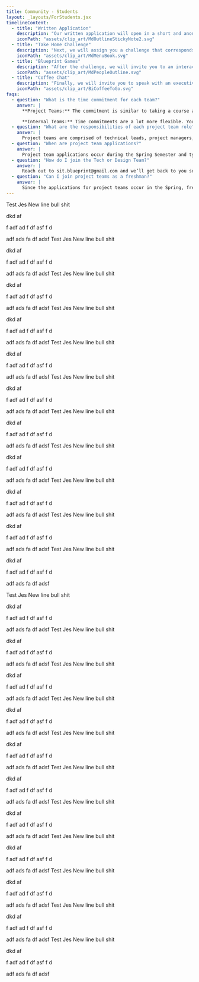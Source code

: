 ```yaml
---
title: Community - Students
layout: _layouts/ForStudents.jsx
timelineContent:
  - title: "Written Application"
    description: "Our written application will open in a short and anonymized format where we can get a sense of what brings you to Blueprint!"
    iconPath: "assets/clip_art/MdOutlineStickyNote2.svg"
  - title: "Take Home Challenge"
    description: "Next, we will assign you a challenge that corresponds to your applied role and is to be completed on your own time (1-2 hours max)."
    iconPath: "assets/clip_art/MdMenuBook.svg"
  - title: "Blueprint Games"
    description: "After the challenge, we will invite you to an interactive and collaborative activity where you will solve a mock NPO problem."
    iconPath: "assets/clip_art/MdPeopleOutline.svg"
  - title: "Coffee Chat"
    description: "Finally, we will invite you to speak with an executive board member to review each stage of the application process, ask questions, and talk!"
    iconPath: "assets/clip_art/BiCoffeeToGo.svg"
faqs:
  - question: "What is the time commitment for each team?"
    answer: |
      **Project Teams:** The commitment is similar to taking a course at Stevens. There are typically weekly 1-hour meetings, and the rest of the work is asynchronous. Building working software takes time, so you should expect to dedicate at least a few hours a week to your project!

      **Internal Teams:** Time commitments are a lot more flexible. You can choose your level of involvement. However, if you pick up a task on a specific project, you will be expected to complete it in a timely manner. Both the Tech and Design Teams have meetings (not mandatory) where members can receive tasks and ask questions.
  - question: "What are the responsibilities of each project team role?"
    answer: |
      Project teams are comprised of technical leads, project managers, developers, and designers. See a more detailed description of each role on our Wiki.
  - question: "When are project team applications?"
    answer: |
      Project team applications occur during the Spring Semester and typically span the whole month of March. Students who complete the application process and are selected will join projects starting in the following Fall Semester.
  - question: "How do I join the Tech or Design Team?"
    answer: |
      Reach out to sit.blueprint@gmail.com and we’ll get back to you so you can join the Discord server! The Tech and Design Team are open year-round, and the goal of these teams is to allow students to learn at their own pace while contributing to Blueprint.
  - question: "Can I join project teams as a freshman?"
    answer: |
      Since the applications for project teams occur in the Spring, freshmen are typically unable to join their first year. **However,** there are often a couple of members who drop from the project teams, and if you are active on the Internal Teams and express an interest to join, we may reach out to help fill the gaps!
---
```

Test
Jes
New line bull shit

dkd
af

f
adf
ad
f
df
asf
f
d

adf
ads
fa
df
adsf
Test
Jes
New line bull shit

dkd
af

f
adf
ad
f
df
asf
f
d

adf
ads
fa
df
adsf
Test
Jes
New line bull shit

dkd
af

f
adf
ad
f
df
asf
f
d

adf
ads
fa
df
adsf
Test
Jes
New line bull shit

dkd
af

f
adf
ad
f
df
asf
f
d

adf
ads
fa
df
adsf
Test
Jes
New line bull shit

dkd
af

f
adf
ad
f
df
asf
f
d

adf
ads
fa
df
adsf
Test
Jes
New line bull shit

dkd
af

f
adf
ad
f
df
asf
f
d

adf
ads
fa
df
adsf
Test
Jes
New line bull shit

dkd
af

f
adf
ad
f
df
asf
f
d

adf
ads
fa
df
adsf
Test
Jes
New line bull shit

dkd
af

f
adf
ad
f
df
asf
f
d

adf
ads
fa
df
adsf
Test
Jes
New line bull shit

dkd
af

f
adf
ad
f
df
asf
f
d

adf
ads
fa
df
adsf
Test
Jes
New line bull shit

dkd
af

f
adf
ad
f
df
asf
f
d

adf
ads
fa
df
adsf
Test
Jes
New line bull shit

dkd
af

f
adf
ad
f
df
asf
f
d

adf
ads
fa
df
adsf

Test
Jes
New line bull shit

dkd
af

f
adf
ad
f
df
asf
f
d

adf
ads
fa
df
adsf
Test
Jes
New line bull shit

dkd
af

f
adf
ad
f
df
asf
f
d

adf
ads
fa
df
adsf
Test
Jes
New line bull shit

dkd
af

f
adf
ad
f
df
asf
f
d

adf
ads
fa
df
adsf
Test
Jes
New line bull shit

dkd
af

f
adf
ad
f
df
asf
f
d

adf
ads
fa
df
adsf
Test
Jes
New line bull shit

dkd
af

f
adf
ad
f
df
asf
f
d

adf
ads
fa
df
adsf
Test
Jes
New line bull shit

dkd
af

f
adf
ad
f
df
asf
f
d

adf
ads
fa
df
adsf
Test
Jes
New line bull shit

dkd
af

f
adf
ad
f
df
asf
f
d

adf
ads
fa
df
adsf
Test
Jes
New line bull shit

dkd
af

f
adf
ad
f
df
asf
f
d

adf
ads
fa
df
adsf
Test
Jes
New line bull shit

dkd
af

f
adf
ad
f
df
asf
f
d

adf
ads
fa
df
adsf
Test
Jes
New line bull shit

dkd
af

f
adf
ad
f
df
asf
f
d

adf
ads
fa
df
adsf
Test
Jes
New line bull shit

dkd
af

f
adf
ad
f
df
asf
f
d

adf
ads
fa
df
adsf